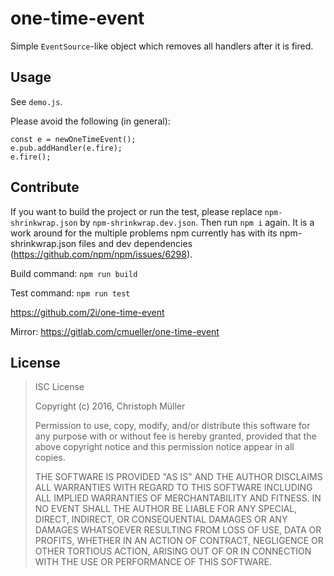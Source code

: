 # one-time-event

Simple `EventSource`-like object which removes all handlers after it is fired.

## Usage

See `demo.js`.

Please avoid the following (in general):

    const e = newOneTimeEvent();
    e.pub.addHandler(e.fire);
    e.fire();

## Contribute

If you want to build the project or run the test, please replace `npm-shrinkwrap.json` by `npm-shrinkwrap.dev.json`. Then run `npm i` again.
It is a work around for the multiple problems npm currently has with its npm-shrinkwrap.json files and dev dependencies (https://github.com/npm/npm/issues/6298).

Build command: `npm run build`

Test command: `npm run test`

https://github.com/2i/one-time-event

Mirror: https://gitlab.com/cmueller/one-time-event

## License

> ISC License
> 
> Copyright (c) 2016, Christoph Müller
> 
> Permission to use, copy, modify, and/or distribute this software for any purpose with or without fee is hereby granted, provided that the above copyright notice and this permission notice appear in all copies.
> 
> THE SOFTWARE IS PROVIDED "AS IS" AND THE AUTHOR DISCLAIMS ALL WARRANTIES WITH REGARD TO THIS SOFTWARE INCLUDING ALL IMPLIED WARRANTIES OF MERCHANTABILITY AND FITNESS. IN NO EVENT SHALL THE AUTHOR BE LIABLE FOR ANY SPECIAL, DIRECT, INDIRECT, OR CONSEQUENTIAL DAMAGES OR ANY DAMAGES WHATSOEVER RESULTING FROM LOSS OF USE, DATA OR PROFITS, WHETHER IN AN ACTION OF CONTRACT, NEGLIGENCE OR OTHER TORTIOUS ACTION, ARISING OUT OF OR IN CONNECTION WITH THE USE OR PERFORMANCE OF THIS SOFTWARE.
